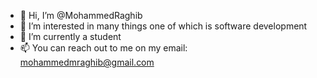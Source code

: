 - 👋 Hi, I’m @MohammedRaghib
- 👀 I’m interested in many things one of which is software development
- 🌱 I’m currently a student
- 📫 You can reach out to me on my email: mohammedmraghib@gmail.com
<!---
MohammedRaghib/MohammedRaghib is a ✨ special ✨ repository because its `README.md` (this file) appears on your GitHub profile.
You can click the Preview link to take a look at your changes.
--->
